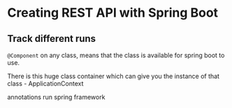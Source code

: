 # Creating REST API with Spring Boot
## Track different runs

`@Component` on any class, means that the class is available for spring boot to use.

There is this huge class container which can give you the instance of that class - ApplicationContext

annotations run spring framework
